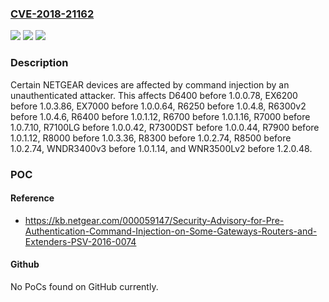 ### [CVE-2018-21162](https://cve.mitre.org/cgi-bin/cvename.cgi?name=CVE-2018-21162)
![](https://img.shields.io/static/v1?label=Product&message=n%2Fa&color=blue)
![](https://img.shields.io/static/v1?label=Version&message=n%2Fa&color=blue)
![](https://img.shields.io/static/v1?label=Vulnerability&message=n%2Fa&color=brighgreen)

### Description

Certain NETGEAR devices are affected by command injection by an unauthenticated attacker. This affects D6400 before 1.0.0.78, EX6200 before 1.0.3.86, EX7000 before 1.0.0.64, R6250 before 1.0.4.8, R6300v2 before 1.0.4.6, R6400 before 1.0.1.12, R6700 before 1.0.1.16, R7000 before 1.0.7.10, R7100LG before 1.0.0.42, R7300DST before 1.0.0.44, R7900 before 1.0.1.12, R8000 before 1.0.3.36, R8300 before 1.0.2.74, R8500 before 1.0.2.74, WNDR3400v3 before 1.0.1.14, and WNR3500Lv2 before 1.2.0.48.

### POC

#### Reference
- https://kb.netgear.com/000059147/Security-Advisory-for-Pre-Authentication-Command-Injection-on-Some-Gateways-Routers-and-Extenders-PSV-2016-0074

#### Github
No PoCs found on GitHub currently.

